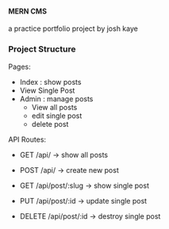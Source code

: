 #### MERN CMS

a practice portfolio project
by josh kaye


### Project Structure

Pages:
- Index : show posts
- View Single Post
- Admin : manage posts
  - View all posts
  - edit single post
  - delete post

API Routes:

- GET  /api/ -> show all posts
- POST /api/ -> create new post

- GET    /api/post/:slug -> show single post
- PUT    /api/post/:id -> update single post
- DELETE /api/post/:id -> destroy single post


